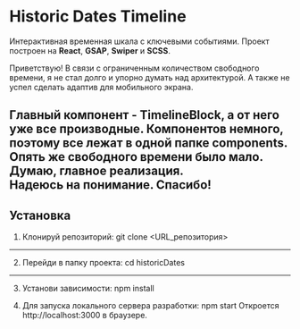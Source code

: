 # Historic Dates Timeline

Интерактивная временная шкала с ключевыми событиями. Проект построен на **React**, **GSAP**, **Swiper** и **SCSS**.

Приветствую! В связи с ограниченным количеством свободного времени, я не стал долго и упорно думать над архитектурой.
А также не успел сделать адаптив для мобильного экрана.

Главный компонент - TimelineBlock, а от него уже все производные. Компонентов немного, поэтому все лежат в одной папке components. Опять же свободного времени было мало. Думаю, главное реализация.  
Надеюсь на понимание.  Спасибо! 
---

## Установка

1. Клонируй репозиторий:
   git clone <URL_репозитория>

---

2. Перейди в папку проекта:
   cd historicDates

---

3. Установи зависимости:
   npm install

4. Для запуска локального сервера разработки:
   npm start
   Откроется http://localhost:3000 в браузере.
